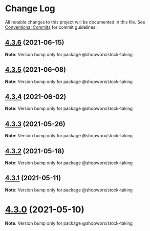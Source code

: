 # Change Log

All notable changes to this project will be documented in this file.
See [Conventional Commits](https://conventionalcommits.org) for commit guidelines.

## [4.3.6](https://bitbucket.org/entrib/shopworx/compare/v4.3.5...v4.3.6) (2021-06-15)

**Note:** Version bump only for package @shopworx/stock-taking





## [4.3.5](https://bitbucket.org/entrib/shopworx/compare/v4.3.4...v4.3.5) (2021-06-08)

**Note:** Version bump only for package @shopworx/stock-taking





## [4.3.4](https://bitbucket.org/entrib/shopworx/compare/v4.3.3...v4.3.4) (2021-06-02)

**Note:** Version bump only for package @shopworx/stock-taking





## [4.3.3](https://bitbucket.org/entrib/shopworx/compare/v4.3.2...v4.3.3) (2021-05-26)

**Note:** Version bump only for package @shopworx/stock-taking





## [4.3.2](https://bitbucket.org/entrib/shopworx/compare/v4.3.1...v4.3.2) (2021-05-18)

**Note:** Version bump only for package @shopworx/stock-taking





## [4.3.1](https://bitbucket.org/entrib/shopworx/compare/v4.3.0...v4.3.1) (2021-05-11)

**Note:** Version bump only for package @shopworx/stock-taking





# [4.3.0](https://bitbucket.org/entrib/shopworx/compare/v4.2.12...v4.3.0) (2021-05-10)

**Note:** Version bump only for package @shopworx/stock-taking
